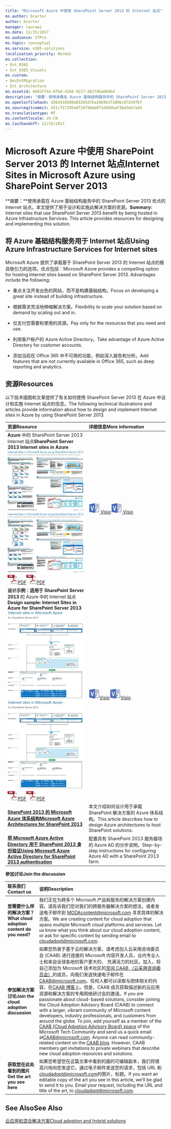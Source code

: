```yaml
---
title: "Microsoft Azure 中使用 SharePoint Server 2013 的 Internet 站点"
ms.author: bcarter
author: bcarter
manager: laurawi
ms.date: 12/15/2017
ms.audience: ITPro
ms.topic: conceptual
ms.service: o365-solutions
localization_priority: Normal
ms.collection:
- Ent_O365
- Ent_O365_Visuals
ms.custom:
- DecEntMigration
- Ent_Architecture
ms.assetid: 0d93ff4a-8fbd-42b8-9227-d817dba0046d
description: "摘要：使用承载在 Azure 基础结构服务中的 SharePoint Server 2013 优点的 Internet 站点。本文提供了用于设计和实施此解决方案的资源。"
ms.openlocfilehash: d302410580a03265d7ba20b9b372896c87d397bf
ms.sourcegitcommit: d31cf57295e8f3d798ab971d405baf3bd3eb7a45
ms.translationtype: MT
ms.contentlocale: zh-CN
ms.lasthandoff: 12/15/2017
---
```

# <a name="internet-sites-in-microsoft-azure-using-sharepoint-server-2013"></a><span data-ttu-id="611f2-104">Microsoft Azure 中使用 SharePoint Server 2013 的 Internet 站点</span><span class="sxs-lookup"><span data-stu-id="611f2-104">Internet Sites in Microsoft Azure using SharePoint Server 2013</span></span>

 <span data-ttu-id="611f2-p102">**摘要：**使用承载在 Azure 基础结构服务中的 SharePoint Server 2013 优点的 Internet 站点。本文提供了用于设计和实施此解决方案的资源。</span><span class="sxs-lookup"><span data-stu-id="611f2-p102">**Summary:** Internet sites that use SharePoint Server 2013 benefit by being hosted in Azure Infrastructure Services. This article provides resources for designing and implementing this solution.</span></span>
  
## <a name="using-azure-infrastructure-services-for-internet-sites"></a><span data-ttu-id="611f2-107">将 Azure 基础结构服务用于 Internet 站点</span><span class="sxs-lookup"><span data-stu-id="611f2-107">Using Azure Infrastructure Services for Internet sites</span></span>

<span data-ttu-id="611f2-p103">Microsoft Azure 提供了承载基于 SharePoint Server 2013 的 Internet 站点的极具吸引力的选项。优点包括：</span><span class="sxs-lookup"><span data-stu-id="611f2-p103">Microsoft Azure provides a compelling option for hosting Internet sites based on SharePoint Server 2013. Advantages include the following:</span></span>
  
- <span data-ttu-id="611f2-110">重点关注开发出色的网站，而不是构建基础结构。</span><span class="sxs-lookup"><span data-stu-id="611f2-110">Focus on developing a great site instead of building infrastructure.</span></span>
    
- <span data-ttu-id="611f2-111">根据需求灵活地伸缩解决方案。</span><span class="sxs-lookup"><span data-stu-id="611f2-111">Flexibility to scale your solution based on demand by scaling out and in.</span></span>
    
- <span data-ttu-id="611f2-112">仅支付您需要和使用的资源。</span><span class="sxs-lookup"><span data-stu-id="611f2-112">Pay only for the resources that you need and use.</span></span>
    
- <span data-ttu-id="611f2-113">利用客户帐户的 Azure Active Directory。</span><span class="sxs-lookup"><span data-stu-id="611f2-113">Take advantage of Azure Active Directory for customer accounts.</span></span>
    
- <span data-ttu-id="611f2-114">添加当前在 Office 365 中不可用的功能，例如深入报告和分析。</span><span class="sxs-lookup"><span data-stu-id="611f2-114">Add features that are not currently available in Office 365, such as deep reporting and analytics.</span></span>
    
## <a name="resources"></a><span data-ttu-id="611f2-115">资源</span><span class="sxs-lookup"><span data-stu-id="611f2-115">Resources</span></span>

<span data-ttu-id="611f2-116">以下技术插图和文章提供了有关如何使用 SharePoint Server 2013 在 Azure 中设计和实施 Internet 站点的信息。</span><span class="sxs-lookup"><span data-stu-id="611f2-116">The following technical illustrations and articles provide information about how to design and implement Internet sites in Azure by using SharePoint Server 2013.</span></span>
  
|<span data-ttu-id="611f2-117">**资源**</span><span class="sxs-lookup"><span data-stu-id="611f2-117">**Resource**</span></span>|<span data-ttu-id="611f2-118">**详细信息**</span><span class="sxs-lookup"><span data-stu-id="611f2-118">**More information**</span></span>|
|:-----|:-----|
|<span data-ttu-id="611f2-119">**Azure** 中的 SharePoint Server 2013 Internet 站点</span><span class="sxs-lookup"><span data-stu-id="611f2-119">**SharePoint Server 2013 Internet sites in Azure**</span></span> <br/> <span data-ttu-id="611f2-120">[![使用 SharePoint 的 Azure 中的 Internet 网站图像](images/MS_AZ_SPInternetSites.jpg)          ](https://go.microsoft.com/fwlink/p/?LinkId=392552)</span><span class="sxs-lookup"><span data-stu-id="611f2-120">[![Image of Internet sites in Azure using SharePoint](images/MS_AZ_SPInternetSites.jpg)          ](https://go.microsoft.com/fwlink/p/?LinkId=392552)</span></span> <br/> <span data-ttu-id="611f2-121">![PDF 文件](images/ITPro_Other_PDFicon.png)[PDF](https://go.microsoft.com/fwlink/p/?LinkId=392552)</span><span class="sxs-lookup"><span data-stu-id="611f2-121">![PDF file](images/ITPro_Other_PDFicon.png)[PDF](https://go.microsoft.com/fwlink/p/?LinkId=392552)</span></span> |<span data-ttu-id="611f2-122">[![Visio 文件](images/ITPro_Other_VisioIcon.jpg)          ](https://go.microsoft.com/fwlink/p/?LinkId=392551)[Visio](https://go.microsoft.com/fwlink/p/?LinkId=392551)</span><span class="sxs-lookup"><span data-stu-id="611f2-122">[![Visio file](images/ITPro_Other_VisioIcon.jpg)          ](https://go.microsoft.com/fwlink/p/?LinkId=392551)[Visio](https://go.microsoft.com/fwlink/p/?LinkId=392551)</span></span> <br/> |<span data-ttu-id="611f2-123">此体系结构模型概述了 Azure 中的 Internet 站点的关键设计活动和建议体系结构选择。</span><span class="sxs-lookup"><span data-stu-id="611f2-123">This architecture model outlines key design activities and recommended architecture choices for Internet sites in Azure.</span></span>  <br/> |
|<span data-ttu-id="611f2-124">**设计示例：适用于 SharePoint Server 2013** 的 Azure 中的 Internet 站点</span><span class="sxs-lookup"><span data-stu-id="611f2-124">**Design sample: Internet Sites in Azure for SharePoint Server 2013**</span></span> <br/> <span data-ttu-id="611f2-125">[![设计示例图像：Microsoft Azure for SharePoint 2013 中的 Internet 网站](images/MS_AZ_InternetSitesDesignSample.jpg)          ](https://go.microsoft.com/fwlink/p/?LinkId=392549)</span><span class="sxs-lookup"><span data-stu-id="611f2-125">[![Image of the Design sample: Internet sites in Microsoft Azure for SharePoint 2013](images/MS_AZ_InternetSitesDesignSample.jpg)          ](https://go.microsoft.com/fwlink/p/?LinkId=392549)</span></span> <br/> <span data-ttu-id="611f2-126">![PDF 文件](images/ITPro_Other_PDFicon.png)[PDF](https://go.microsoft.com/fwlink/p/?LinkId=392549)</span><span class="sxs-lookup"><span data-stu-id="611f2-126">![PDF file](images/ITPro_Other_PDFicon.png)[PDF](https://go.microsoft.com/fwlink/p/?LinkId=392549)</span></span> |<span data-ttu-id="611f2-127">![Visio 文件](images/ITPro_Other_VisioIcon.jpg)[Visio](https://go.microsoft.com/fwlink/p/?LinkId=392548)</span><span class="sxs-lookup"><span data-stu-id="611f2-127">![Visio file](images/ITPro_Other_VisioIcon.jpg)[Visio](https://go.microsoft.com/fwlink/p/?LinkId=392548)</span></span> <br/> |<span data-ttu-id="611f2-128">将此设计示例作为您自己的体系结构的起点。</span><span class="sxs-lookup"><span data-stu-id="611f2-128">Use this design sample as a starting point for your own architecture.</span></span>  <br/> |
|<span data-ttu-id="611f2-129">**[SharePoint 2013 的 Microsoft Azure 体系结构](microsoft-azure-architectures-for-sharepoint-2013.md)**</span><span class="sxs-lookup"><span data-stu-id="611f2-129">**[Microsoft Azure Architectures for SharePoint 2013](microsoft-azure-architectures-for-sharepoint-2013.md)**</span></span> <br/> |<span data-ttu-id="611f2-130">本文介绍如何设计用于承载 SharePoint 解决方案的 Azure 体系结构。</span><span class="sxs-lookup"><span data-stu-id="611f2-130">This article describes how to design Azure architectures to host SharePoint solutions.</span></span>  <br/> |
|<span data-ttu-id="611f2-131">**[将 Microsoft Azure Active Directory 用于 SharePoint 2013 身份验证](using-microsoft-azure-active-directory-for-sharepoint-2013-authentication.md)**</span><span class="sxs-lookup"><span data-stu-id="611f2-131">**[Using Microsoft Azure Active Directory for SharePoint 2013 authentication](using-microsoft-azure-active-directory-for-sharepoint-2013-authentication.md)**</span></span> <br/> |<span data-ttu-id="611f2-132">配置具有 SharePoint 2013 服务器场的 Azure AD 的分步说明。</span><span class="sxs-lookup"><span data-stu-id="611f2-132">Step-by-step instructions for configuring Azure AD with a SharePoint 2013 farm.</span></span>  <br/> |
   
<span data-ttu-id="611f2-133">**参加讨论**</span><span class="sxs-lookup"><span data-stu-id="611f2-133">**Join the discussion**</span></span>

|<span data-ttu-id="611f2-134">**联系我们**</span><span class="sxs-lookup"><span data-stu-id="611f2-134">**Contact us**</span></span>|<span data-ttu-id="611f2-135">**说明**</span><span class="sxs-lookup"><span data-stu-id="611f2-135">**Description**</span></span>|
|:-----|:-----|
|<span data-ttu-id="611f2-136">**您需要什么样的解决方案？**</span><span class="sxs-lookup"><span data-stu-id="611f2-136">**What cloud adoption content do you need?**</span></span> <br/> |<span data-ttu-id="611f2-p104">我们正在为跨多个 Microsoft 产品和服务的解决方案创建内容。请告诉我们您对我们的跨服务器解决方案的想法，或者发送电子邮件到 [MODAcontent@microsoft.com](mailto:cloudadopt@microsoft.com?Subject=[Cloud%20Adoption%20Content%20Feedback]:%20) 寻求具体的解决方案。</span><span class="sxs-lookup"><span data-stu-id="611f2-p104">We are creating content for cloud adoption that spans multiple Microsoft cloud platforms and services. Let us know what you think about our cloud adoption content, or ask for specific content by sending email to [cloudadopt@microsoft.com](mailto:cloudadopt@microsoft.com?Subject=[Cloud%20Adoption%20Content%20Feedback]:%20).  </span></span><br/> |
|<span data-ttu-id="611f2-139">**参加解决方案讨论**</span><span class="sxs-lookup"><span data-stu-id="611f2-139">**Join the cloud adoption discussion**</span></span> <br/> |<span data-ttu-id="611f2-p105">如果您热衷于基于云的解决方案，请考虑加入云采用咨询委员会 (CAAB) 进行连接的 Microsoft 内容开发人员，业内专业人士和来自全球各地的客户更大的、 充满活力的社区。加入，将自己添加为 Microsoft 技术社区的[空间 CAAB （云采用咨询委员会）](https://aka.ms/caab)的成员，向我们发送快速电子邮件在[CAAB@microsoft.com](mailto:caab@microsoft.com?Subject=I%20just%20joined%20the%20Cloud%20Adoption%20Advisory%20Board!)。任何人都可以读取与团体相关的内容，在[CAAB 博客](https://blogs.technet.com/b/solutions_advisory_board/)上。但是，CAAB 成员获取描述新的云应用资源和解决方案的专用网络研讨会的邀请。</span><span class="sxs-lookup"><span data-stu-id="611f2-p105">If you are passionate about cloud-based solutions, consider joining the Cloud Adoption Advisory Board (CAAB) to connect with a larger, vibrant community of Microsoft content developers, industry professionals, and customers from around the globe. To join, add yourself as a member of the [CAAB (Cloud Adoption Advisory Board) space](https://aka.ms/caab) of the Microsoft Tech Community and send us a quick email at[CAAB@microsoft.com](mailto:caab@microsoft.com?Subject=I%20just%20joined%20the%20Cloud%20Adoption%20Advisory%20Board!). Anyone can read community-related content on the [CAAB blog](https://blogs.technet.com/b/solutions_advisory_board/). However, CAAB members get invitations to private webinars that describe new cloud adoption resources and solutions.  </span></span><br/> |
|<span data-ttu-id="611f2-143">**获取您在此处看到的图片**</span><span class="sxs-lookup"><span data-stu-id="611f2-143">**Get the art you see here**</span></span> <br/> |<span data-ttu-id="611f2-p106">如果您希望您在这篇文章中看到的画的可编辑副本，我们将很高兴地向您发送它。通过电子邮件发送您的请求，包括 URL 和[cloudadopt@microsoft.com](mailto:cloudadopt@microsoft.com?subject=[Art%20Request]:%20)的图片，标题。</span><span class="sxs-lookup"><span data-stu-id="611f2-p106">If you want an editable copy of the art you see in this article, we'll be glad to send it to you. Email your request, including the URL and title of the art, to [cloudadopt@microsoft.com](mailto:cloudadopt@microsoft.com?subject=[Art%20Request]:%20).  </span></span><br/> |
   
## <a name="see-also"></a><span data-ttu-id="611f2-146">See Also</span><span class="sxs-lookup"><span data-stu-id="611f2-146">See Also</span></span>

[<span data-ttu-id="611f2-147">云应用和混合解决方案</span><span class="sxs-lookup"><span data-stu-id="611f2-147">Cloud adoption and hybrid solutions</span></span>](cloud-adoption-and-hybrid-solutions.md)



